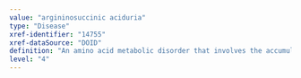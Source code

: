 ```yaml
---
value: "argininosuccinic aciduria"
type: "Disease"
xref-identifier: "14755"
xref-dataSource: "DOID"
definition: "An amino acid metabolic disorder that involves the accumulation of argininosuccinic acid (ASA) in the blood and urine.|OMIM mapping confirmed by DO. [SN]."
level: "4"
---
```

